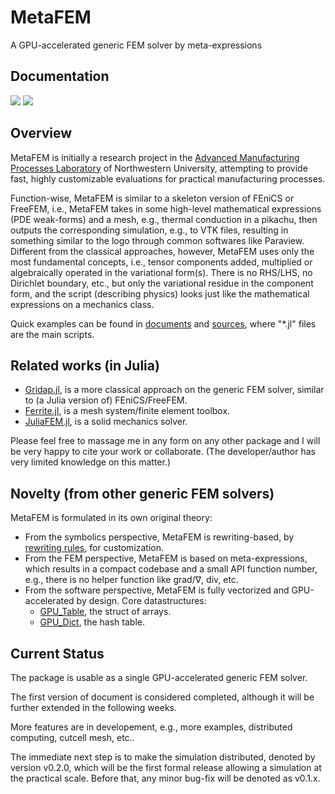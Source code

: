 # MetaFEM
A GPU-accelerated generic FEM solver by meta-expressions

## Documentation

[![][docs-dev-img]][docs-dev-url] [![][docs-paper-img]][docs-paper-url]

## Overview

MetaFEM is initially a research project in the [Advanced Manufacturing Processes Laboratory](http://ampl.mech.northwestern.edu/index.html) of Northwestern University, attempting to provide fast, highly customizable evaluations for practical manufacturing processes.

Function-wise, MetaFEM is similar to a skeleton version of FEniCS or FreeFEM, i.e., MetaFEM takes in some high-level mathematical expressions (PDE weak-forms) and a mesh, e.g., thermal conduction in a pikachu, then outputs the corresponding simulation, e.g., to VTK files, resulting in something similar to the logo through common softwares like Paraview. Different from the classical approaches, however, MetaFEM uses only the most fundamental concepts, i.e., tensor components added, multiplied or algebraically operated in the variational form(s). There is no RHS/LHS, no Dirichlet boundary, etc., but only the variational residue in the component form, and the script (describing physics) looks just like the mathematical expressions on a mechanics class.

Quick examples can be found in [documents](https://jxx2.github.io/MetaFEM.jl/dev/examples/md/pikachu/pikachu/) and [sources](https://github.com/jxx2/MetaFEM/tree/main/examples), where "*.jl" files are the main scripts. 

## Related works (in Julia)
* [Gridap.jl](https://github.com/gridap/Gridap.jl), is a more classical approach on the generic FEM solver, similar to (a Julia version of) FEniCS/FreeFEM.
* [Ferrite.jl](https://github.com/Ferrite-FEM/Ferrite.jl), is a mesh system/finite element toolbox. 
* [JuliaFEM.jl](https://github.com/JuliaFEM/JuliaFEM.jl), is a solid mechanics solver.

Please feel free to massage me in any form on any other package and I will be very happy to cite your work or collaborate. 
(The developer/author has very limited knowledge on this matter.)

## Novelty (from other generic FEM solvers)
MetaFEM is formulated in its own original theory:
* From the symbolics perspective, MetaFEM is rewriting-based, by [rewriting rules](https://github.com/jxx2/MetaFEM.jl/blob/main/src/symbolics/101_Simplify_Rule.jl), for customization.
* From the FEM perspective, MetaFEM is based on meta-expressions, which results in a compact codebase and a small API function number, e.g., there is no helper function like grad/∇, div, etc. 
* From the software perspective, MetaFEM is fully vectorized and GPU-accelerated by design. Core datastructures:
  * [GPU_Table](https://github.com/jxx2/MetaFEM.jl/blob/main/src/misc/05_GPU_Table.jl), the struct of arrays.
  * [GPU_Dict](https://github.com/jxx2/MetaFEM.jl/blob/main/src/misc/06_GPU_Dict.jl), the hash table.

## Current Status
The package is usable as a single GPU-accelerated generic FEM solver.  

The first version of document is considered completed, although it will be further extended in the following weeks.
  
More features are in developement, e.g., more examples, distributed computing, cutcell mesh, etc.. 

The immediate next step is to make the simulation distributed, denoted by version v0.2.0, which will be the first formal release allowing a simulation at the practical scale. Before that, any minor bug-fix will be denoted as v0.1.x.

[docs-dev-img]: https://img.shields.io/badge/docs-latest%20release-blue
[docs-dev-url]: https://jxx2.github.io/MetaFEM.jl/dev/

[docs-paper-img]: https://img.shields.io/badge/paper-arxiv-blue
[docs-paper-url]: https://arxiv.org/abs/2111.03541
